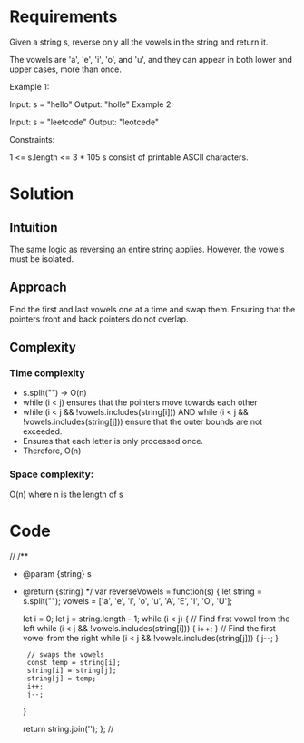# Requirements 

Given a string s, reverse only all the vowels in the string and return it.

The vowels are 'a', 'e', 'i', 'o', and 'u', and they can appear in both lower and upper cases, more than once.

Example 1:

Input: s = "hello"
Output: "holle"
Example 2:

Input: s = "leetcode"
Output: "leotcede"
 
Constraints:

1 <= s.length <= 3 * 105
s consist of printable ASCII characters.

# Solution

## Intuition
The same logic as reversing an entire string applies. However, the vowels must be isolated.

## Approach
Find the first and last vowels one at a time and swap them. Ensuring that the pointers front and back pointers do not overlap.

## Complexity
### Time complexity
- s.split("") -> O(n)
- while (i < j) ensures that the pointers move towards each other
- while (i < j && !vowels.includes(string[i])) AND while (i < j && !vowels.includes(string[j])) ensure that the outer bounds are not exceeded.
- Ensures that each letter is only processed once.
- Therefore, O(n)
### Space complexity:
O(n) where n is the length of s

# Code
//
/**
 * @param {string} s
 * @return {string}
 */
var reverseVowels = function(s) {
    let string = s.split("");
    vowels = ['a', 'e', 'i', 'o', 'u', 'A', 'E', 'I', 'O', 'U'];

    let i = 0;
    let j = string.length - 1;
    while (i < j) {
        // Find first vowel from the left
        while (i < j && !vowels.includes(string[i])) {
            i++;
        }
        // Find the first vowel from the right
        while (i < j && !vowels.includes(string[j])) {
            j--;
        }
        
        // swaps the vowels
        const temp = string[i];
        string[i] = string[j];
        string[j] = temp;
        i++;
        j--;
    }

    return string.join('');
};
//
